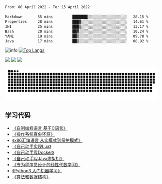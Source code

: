 <!--START_SECTION:waka-->

```text
From: 08 April 2022 - To: 15 April 2022

Markdown       55 mins         ███████░░░░░░░░░░░░░░░░░░   28.15 %
Properties     28 mins         ███▓░░░░░░░░░░░░░░░░░░░░░   14.61 %
INI            25 mins         ███▒░░░░░░░░░░░░░░░░░░░░░   13.17 %
Bash           20 mins         ██▓░░░░░░░░░░░░░░░░░░░░░░   10.24 %
YAML           19 mins         ██▒░░░░░░░░░░░░░░░░░░░░░░   09.78 %
Java           17 mins         ██▒░░░░░░░░░░░░░░░░░░░░░░   08.92 %
```

<!--END_SECTION:waka-->

![info](https://github-readme-stats.vercel.app/api?username=chenlingmin&show_icons=true&count_private=true&hide=prs&theme=default_repocard)
[![Top Langs](https://github-readme-stats.vercel.app/api/top-langs/?username=chenlingmin&layout=compact)](https://github.com/anuraghazra/github-readme-stats)


[![](https://img.shields.io/badge/OS-Arch%20Linux-33aadd?style=flat-square&logo=arch-linux&logoColor=ffffff)](https://www.archlinux.org/)
[![](https://img.shields.io/badge/macOS-Hackintosh-292e33?style=flat-square&logo=apple&logoColor=ffffff)](https://www.tonymacx86.com/)
![](https://visitor-badge.glitch.me/badge?page_id=CasterWx.readme)

![](https://raw.githubusercontent.com/chenlingmin/chenlingmin/main/assets/github-contribution-grid-snake.svg)  

## 学习代码

* [《自制编程语言 基于C语言》](https://github.com/chenlingmin/sparrow)
* [《操作系统真象还原》](https://github.com/chenlingmin/os-learn)
* [《x86汇编语言 从实模式到保护模式》](https://github.com/chenlingmin/x86_assembly)
* [《自己动手实现Lua》](https://github.com/chenlingmin/luago)
* [《自己动手写Docker》](https://github.com/chenlingmin/mydocker)
* [《自己动手写Java虚拟机》](https://github.com/chenlingmin/jvmgo)
* [《专为程序员设计的线性代数学习》](https://github.com/chenlingmin/Play-with-Linear-Algebra)
* [《Python3 入门机器学习》](https://github.com/chenlingmin/python3-ml)
* [《算法和数据结构》](https://github.com/chenlingmin/algorithms)
